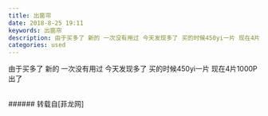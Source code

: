 ```yaml
---
title: 出窗帘
date: 2018-8-25 19:11
keywords: 出窗帘
description: 由于买多了 新的 一次没有用过 今天发现多了 买的时候450yi一片 现在4片1000P出了
categories: used
---
```

<td class="t_f" id="postmessage_1687263">

由于买多了 新的 一次没有用过 今天发现多了 买的时候450yi一片 现在4片1000P出了<br/>
<img alt="" border="0" class="zoom" data-cf-modified-e12845f830b31ffb90b8602b-="" file="http://www.flw.ph/data/appbyme/upload/image/201808/25/MtPdCzyqtPJZ.jpg" id="aimg_Yb7QI" lazyloadthumb="1" onclick="" onmouseover="" src="http://www.flw.ph/data/appbyme/upload/image/201808/25/MtPdCzyqtPJZ.jpg"/><br/>
<br/>
</td>
###### 转载自[菲龙网]